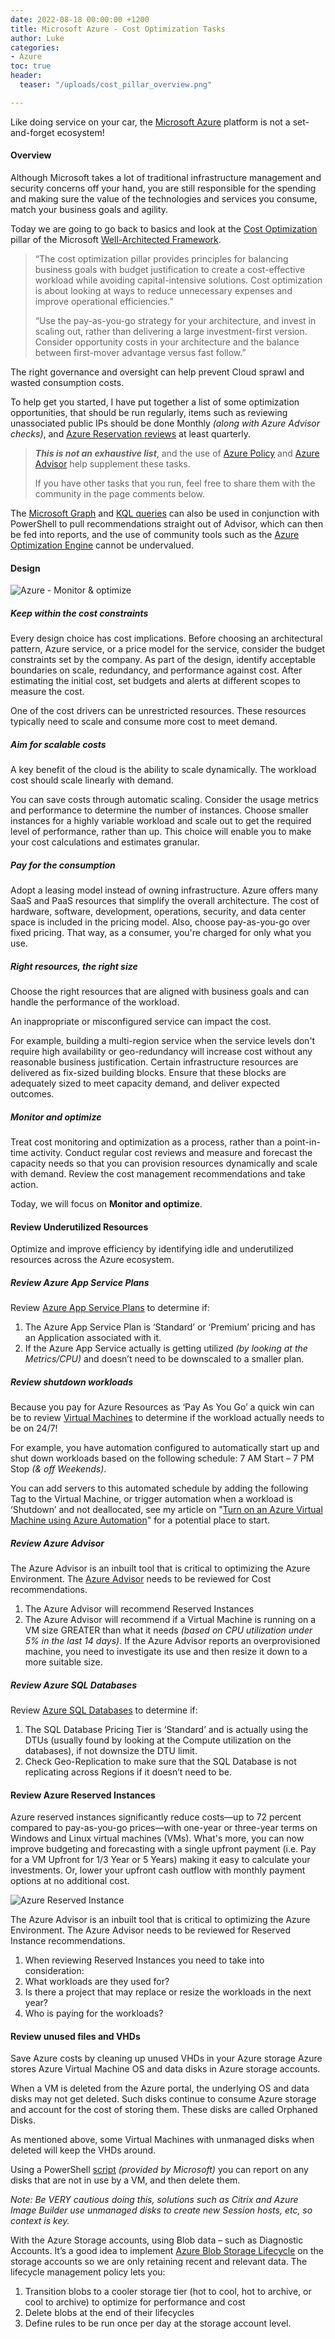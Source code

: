 ```yaml
---
date: 2022-08-18 00:00:00 +1200
title: Microsoft Azure - Cost Optimization Tasks
author: Luke
categories:
- Azure
toc: true
header:
  teaser: "/uploads/cost_pillar_overview.png"

---
```

Like doing service on your car, the [Microsoft Azure](https://azure.microsoft.com/en-us/?WT.mc_id=AZ-MVP-5004796 "Microsoft Azure") platform is not a set-and-forget ecosystem!

#### Overview

Although Microsoft takes a lot of traditional infrastructure management and security concerns off your hand, you are still responsible for the spending and making sure the value of the technologies and services you consume, match your business goals and agility.

Today we are going to go back to basics and look at the [Cost Optimization](https://docs.microsoft.com/en-us/azure/architecture/framework/?WT.mc_id=AZ-MVP-5004796#cost-optimization "Cost optimization") pillar of the Microsoft [Well-Architected Framework](https://docs.microsoft.com/en-us/azure/architecture/framework/?WT.mc_id=AZ-MVP-5004796 "Microsoft Azure Well-Architected Framework").

> “The cost optimization pillar provides principles for balancing business goals with budget justification to create a cost-effective workload while avoiding capital-intensive solutions. Cost optimization is about looking at ways to reduce unnecessary expenses and improve operational efficiencies.”
>
> “Use the pay-as-you-go strategy for your architecture, and invest in scaling out, rather than delivering a large investment-first version. Consider opportunity costs in your architecture and the balance between first-mover advantage versus fast follow.”

The right governance and oversight can help prevent Cloud sprawl and wasted consumption costs.

To help get you started, I have put together a list of some optimization opportunities, that should be run regularly, items such as reviewing unassociated public IPs should be done Monthly _(along with Azure Advisor checks)_, and [Azure Reservation reviews](https://docs.microsoft.com/en-us/azure/cost-management-billing/reservations/save-compute-costs-reservations?WT.mc_id=AZ-MVP-5004796 "What are Azure Reservations?") at least quarterly.

> **_This is not an exhaustive list_**, and the use of [Azure Policy](https://docs.microsoft.com/en-us/azure/governance/policy/overview?WT.mc_id=AZ-MVP-5004796 "What is Azure Policy?") and [Azure Advisor](https://docs.microsoft.com/en-us/azure/advisor/advisor-overview?WT.mc_id=AZ-MVP-5004796 "Introduction to Azure Advisor") help supplement these tasks.
>
> If you have other tasks that you run, feel free to share them with the community in the page comments below.

The [Microsoft Graph](https://docs.microsoft.com/en-us/graph/overview?WT.mc_id=AZ-MVP-5004796 "Overview of Microsoft Graph") and [KQL queries](https://luke.geek.nz/azure-resource-graph-explorer-and-the-powershell-azure-resource-graph "Azure Resource Graph Explorer and the PowerShell Azure Resource Graph ") can also be used in conjunction with PowerShell to pull recommendations straight out of Advisor, which can then be fed into reports, and the use of community tools such as the [Azure Optimization Engine](https://luke.geek.nz/azure/azure-optimization-engine "Azure Optimization Engine ") cannot be undervalued.

#### Design

![Azure - Monitor & optimize](/uploads/cost_pillar_overview.png "Azure - Monitor & optimize")

##### Keep within the cost constraints

Every design choice has cost implications. Before choosing an architectural pattern, Azure service, or a price model for the service, consider the budget constraints set by the company. As part of the design, identify acceptable boundaries on scale, redundancy, and performance against cost. After estimating the initial cost, set budgets and alerts at different scopes to measure the cost.

One of the cost drivers can be unrestricted resources. These resources typically need to scale and consume more cost to meet demand.

##### Aim for scalable costs

A key benefit of the cloud is the ability to scale dynamically. The workload cost should scale linearly with demand.

You can save costs through automatic scaling. Consider the usage metrics and performance to determine the number of instances. Choose smaller instances for a highly variable workload and scale out to get the required level of performance, rather than up. This choice will enable you to make your cost calculations and estimates granular.

##### Pay for the consumption

Adopt a leasing model instead of owning infrastructure. Azure offers many SaaS and PaaS resources that simplify the overall architecture. The cost of hardware, software, development, operations, security, and data center space is included in the pricing model. Also, choose pay-as-you-go over fixed pricing. That way, as a consumer, you're charged for only what you use.

##### Right resources, the right size

Choose the right resources that are aligned with business goals and can handle the performance of the workload.

An inappropriate or misconfigured service can impact the cost.

For example, building a multi-region service when the service levels don't require high availability or geo-redundancy will increase cost without any reasonable business justification. Certain infrastructure resources are delivered as fix-sized building blocks. Ensure that these blocks are adequately sized to meet capacity demand, and deliver expected outcomes.

##### Monitor and optimize

Treat cost monitoring and optimization as a process, rather than a point-in-time activity. Conduct regular cost reviews and measure and forecast the capacity needs so that you can provision resources dynamically and scale with demand. Review the cost management recommendations and take action.

Today, we will focus on **Monitor and optimize**.

#### Review Underutilized Resources

Optimize and improve efficiency by identifying idle and underutilized resources across the Azure ecosystem.

##### Review Azure App Service Plans

Review [Azure App Service Plans](https://portal.azure.com/#blade/HubsExtension/BrowseResource/resourceType/Microsoft.Web%2FserverFarms "Azure Portal - App Service plan") to determine if:

1. The Azure App Service Plan is ‘Standard’ or ‘Premium’ pricing and has an Application associated with it.
2. If the Azure App Service actually is getting utilized _(by looking at the Metrics/CPU)_ and doesn’t need to be downscaled to a smaller plan.

##### Review shutdown workloads

Because you pay for Azure Resources as ‘Pay As You Go’ a quick win can be to review [Virtual Machines](https://portal.azure.com/#blade/HubsExtension/BrowseResourceBlade/resourceType/Microsoft.Compute%2FVirtualMachines "Azure Portal - Virtual Machines") to determine if the workload actually needs to be on 24/7!

For example, you have automation configured to automatically start up and shut down workloads based on the following schedule: 7 AM Start – 7 PM Stop _(& off Weekends)_.

You can add servers to this automated schedule by adding the following Tag to the Virtual Machine, or trigger automation when a workload is ‘Shutdown’ and not deallocated, see my article on "[Turn on an Azure Virtual Machine using Azure Automation](https://luke.geek.nz/azure/turn-on-a-azure-virtual-machine-using-azure-automation/ "Turn on a Azure Virtual Machine using Azure Automation ")" for a potential place to start.

##### Review Azure Advisor

The Azure Advisor is an inbuilt tool that is critical to optimizing the Azure Environment. The [Azure Advisor](https://portal.azure.com/#blade/Microsoft_Azure_Expert/AdvisorMenuBlade/Cost "Azure Portal - Azure Advisor") needs to be reviewed for Cost recommendations.

1. The Azure Advisor will recommend Reserved Instances
2. The Azure Advisor will recommend if a Virtual Machine is running on a VM size GREATER than what it needs _(based on CPU utilization under 5% in the last 14 days)_. If the Azure Advisor reports an overprovisioned machine, you need to investigate its use and then resize it down to a more suitable size.

##### Review Azure SQL Databases

Review [Azure SQL Databases](https://portal.azure.com/#blade/HubsExtension/BrowseResourceBlade/resourceType/Microsoft.Sql%2Fservers%2Fdatabases "Azure Portal - Azure SQL databases") to determine if: 

1. The SQL Database Pricing Tier is ‘Standard’ and is actually using the DTUs (usually found by looking at the Compute utilization on the databases), if not downsize the DTU limit.
2. Check Geo-Replication to make sure that the SQL Database is not replicating across Regions if it doesn’t need to be.

#### Review Azure Reserved Instances

Azure reserved instances significantly reduce costs—up to 72 percent compared to pay-as-you-go prices—with one-year or three-year terms on Windows and Linux virtual machines (VMs). What's more, you can now improve budgeting and forecasting with a single upfront payment (i.e. Pay for a VM Upfront for 1/3 Year or 5 Years) making it easy to calculate your investments. Or, lower your upfront cash outflow with monthly payment options at no additional cost.

![Azure Reserved Instance](/uploads/azure-ri.png "Azure Reserved Instance")

The Azure Advisor is an inbuilt tool that is critical to optimizing the Azure Environment. The Azure Advisor needs to be reviewed for Reserved Instance recommendations.

1. When reviewing Reserved Instances you need to take into consideration: 
2. What workloads are they used for?
3. Is there a project that may replace or resize the workloads in the next year?
4. Who is paying for the workloads?

#### Review unused files and VHDs

Save Azure costs by cleaning up unused VHDs in your Azure storage Azure stores Azure Virtual Machine OS and data disks in Azure storage accounts. 

When a VM is deleted from the Azure portal, the underlying OS and data disks may not get deleted. Such disks continue to consume Azure storage and account for the cost of storing them. These disks are called Orphaned Disks.

As mentioned above, some Virtual Machines with unmanaged disks when deleted will keep the VHDs around. 

Using a PowerShell [script](https://docs.microsoft.com/en-us/azure/virtual-machines/windows/find-unattached-disks?WT.mc_id=AZ-MVP-5004796 "Find and delete unattached Azure managed and unmanaged disks") _(provided by Microsoft)_ you can report on any disks that are not in use by a VM, and then delete them. 

_Note: Be VERY cautious doing this, solutions such as Citrix and Azure Image Builder use unmanaged disks to create new Session hosts, etc, so context is key._

With the Azure Storage accounts, using Blob data – such as Diagnostic Accounts. It’s a good idea to implement [Azure Blob Storage Lifecycle](https://docs.microsoft.com/en-us/azure/storage/blobs/lifecycle-management-overview?tabs=azure-portal&WT.mc_id=AZ-MVP-5004796 "Azure Blob Storage Lifecycle") on the storage accounts so we are only retaining recent and relevant data. The lifecycle management policy lets you:

1. Transition blobs to a cooler storage tier (hot to cool, hot to archive, or cool to archive) to optimize for performance and cost
2. Delete blobs at the end of their lifecycles
3. Define rules to be run once per day at the storage account level.